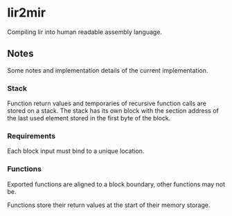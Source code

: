 # lir2mir

Compiling lir into human readable assembly language.

## Notes

Some notes and implementation details of the current implementation.

### Stack

Function return values and temporaries of recursive function calls
are stored on a stack. The stack has its own block with the section
address of the last used element stored in the first byte of the block.

### Requirements

Each block input must bind to a unique location.

### Functions

Exported functions are aligned to a block boundary, other functions may not be.

Functions store their return values at the start of their memory storage.